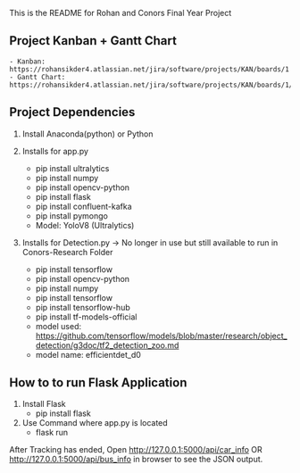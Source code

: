 This is the README for Rohan and Conors Final Year Project

## Project Kanban + Gantt Chart
    - Kanban: https://rohansikder4.atlassian.net/jira/software/projects/KAN/boards/1
    - Gantt Chart: https://rohansikder4.atlassian.net/jira/software/projects/KAN/boards/1/timeline

## Project Dependencies

1. Install Anaconda(python) or Python

2. Installs for app.py
    - pip install ultralytics
    - pip install numpy
    - pip install opencv-python
    - pip install flask
    - pip install confluent-kafka
    - pip install pymongo
    - Model: YoloV8 (Ultralytics)
    

3. Installs for Detection.py -> No longer in use but still available to run in Conors-Research Folder
    - pip install tensorflow
    - pip install opencv-python
    - pip install numpy
    - pip install tensorflow 
    - pip install tensorflow-hub
    - pip install tf-models-official
    - model used: https://github.com/tensorflow/models/blob/master/research/object_detection/g3doc/tf2_detection_zoo.md
    - model name: efficientdet_d0

## How to to run Flask Application
1. Install Flask
    - pip install flask
2. Use Command where app.py is located
    - flask run

After Tracking has ended, Open http://127.0.0.1:5000/api/car_info OR http://127.0.0.1:5000/api/bus_info in browser to see the JSON output.

